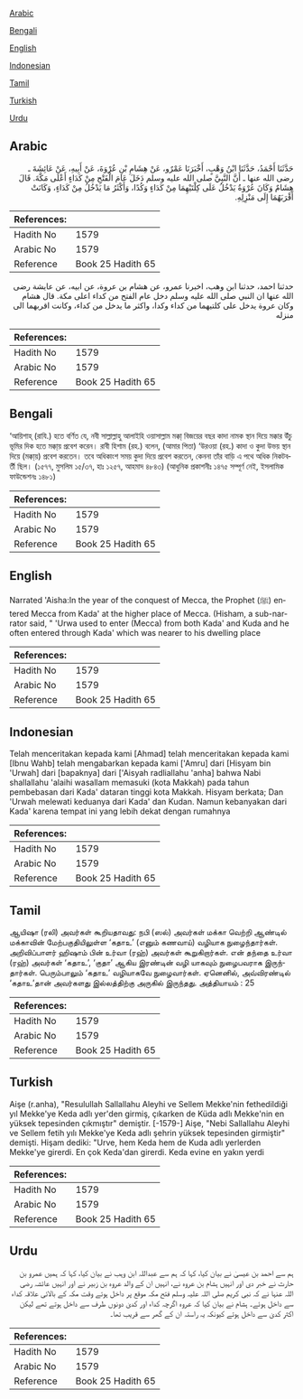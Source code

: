 [Arabic](#arabic)

[Bengali](#bengali)

[English](#english)

[Indonesian](#indonesian)

[Tamil](#tamil)

[Turkish](#turkish)

[Urdu](#urdu)

## Arabic


<div dir="rtl" lang="ar" style={{fontSize:'larger',backgroundColor:'#f8f9fa',padding:20}}>
حَدَّثَنَا أَحْمَدُ، حَدَّثَنَا ابْنُ وَهْبٍ، أَخْبَرَنَا عَمْرٌو، عَنْ هِشَامِ بْنِ عُرْوَةَ، عَنْ أَبِيهِ، عَنْ عَائِشَةَ ـ رضى الله عنها ـ أَنَّ النَّبِيَّ صلى الله عليه وسلم دَخَلَ عَامَ الْفَتْحِ مِنْ كَدَاءٍ أَعْلَى مَكَّةَ‏.‏ قَالَ هِشَامٌ وَكَانَ عُرْوَةُ يَدْخُلُ عَلَى كِلْتَيْهِمَا مِنْ كَدَاءٍ وَكُدًا، وَأَكْثَرُ مَا يَدْخُلُ مِنْ كَدَاءٍ، وَكَانَتْ أَقْرَبَهُمَا إِلَى مَنْزِلِهِ‏.‏
</div>
<div style={{backgroundColor:'#f8f9fa',padding:20, marginBottom: 10}}><table> <thead> <tr> <th>References:</th> <th></th> </tr> </thead> <tbody><tr><td>Hadith No</td><td>1579</td></tr><tr><td>Arabic No</td><td>1579</td></tr><tr><td>Reference</td><td>Book 25 Hadith 65</td></tr></tbody></table></div>


<div dir="rtl" lang="ar" style={{fontSize:'larger',backgroundColor:'#f8f9fa',padding:20}}>
حدثنا احمد، حدثنا ابن وهب، اخبرنا عمرو، عن هشام بن عروة، عن ابيه، عن عايشة رضى الله عنها ان النبي صلى الله عليه وسلم دخل عام الفتح من كداء اعلى مكة. قال هشام وكان عروة يدخل على كلتيهما من كداء وكدا، واكثر ما يدخل من كداء، وكانت اقربهما الى منزله
</div>
<div style={{backgroundColor:'#f8f9fa',padding:20, marginBottom: 10}}><table> <thead> <tr> <th>References:</th> <th></th> </tr> </thead> <tbody><tr><td>Hadith No</td><td>1579</td></tr><tr><td>Arabic No</td><td>1579</td></tr><tr><td>Reference</td><td>Book 25 Hadith 65</td></tr></tbody></table></div>

## Bengali


<div dir="ltr" lang="bn" style={{fontSize:'larger',backgroundColor:'#f8f9fa',padding:20}}>
‘আয়িশাহ্ (রাযি.) হতে বর্ণিত যে, নবী সাল্লাল্লাহু আলাইহি ওয়াসাল্লাম মক্কা্ বিজয়ের বছর কাদা নামক স্থান দিয়ে মক্কার উঁচু ভূমির দিক হতে মক্কা্য় প্রবেশ করেন। রাবী হিশাম (রহ.) বলেন, (আমার পিতা) ‘উরওয়া (রহ.) কাদা ও কুদা উভয় স্থান দিয়ে (মক্কা্য়) প্রবেশ করতেন। তবে অধিকাংশ সময় কুদা দিয়ে প্রবেশ করতেন, কেননা তাঁর বাড়ি এ পথে অধিক নিকটবর্তী ছিল। (১৫৭৭, মুসলিম ১৫/৩৭, হাঃ ১২৫৭, আহমাদ ৪৮৪৩) (আধুনিক প্রকাশনীঃ ১৪৭৫ সম্পূর্ণ নেই, ইসলামিক ফাউন্ডেশনঃ ১৪৮১)
</div>
<div style={{backgroundColor:'#f8f9fa',padding:20, marginBottom: 10}}><table> <thead> <tr> <th>References:</th> <th></th> </tr> </thead> <tbody><tr><td>Hadith No</td><td>1579</td></tr><tr><td>Arabic No</td><td>1579</td></tr><tr><td>Reference</td><td>Book 25 Hadith 65</td></tr></tbody></table></div>

## English


<div dir="ltr" lang="en" style={{fontSize:'larger',backgroundColor:'#f8f9fa',padding:20}}>
Narrated 'Aisha:In the year of the conquest of Mecca, the Prophet (ﷺ) entered Mecca from Kada' at the higher place of Mecca. (Hisham, a sub-narrator said, " 'Urwa used to enter (Mecca) from both Kada' and Kuda and he often entered through Kada' which was nearer to his dwelling place
</div>
<div style={{backgroundColor:'#f8f9fa',padding:20, marginBottom: 10}}><table> <thead> <tr> <th>References:</th> <th></th> </tr> </thead> <tbody><tr><td>Hadith No</td><td>1579</td></tr><tr><td>Arabic No</td><td>1579</td></tr><tr><td>Reference</td><td>Book 25 Hadith 65</td></tr></tbody></table></div>

## Indonesian


<div dir="ltr" lang="id" style={{fontSize:'larger',backgroundColor:'#f8f9fa',padding:20}}>
Telah menceritakan kepada kami [Ahmad] telah menceritakan kepada kami [Ibnu Wahb] telah mengabarkan kepada kami ['Amru] dari [Hisyam bin 'Urwah] dari [bapaknya] dari ['Aisyah radliallahu 'anha] bahwa Nabi shallallahu 'alaihi wasallam memasuki (kota Makkah) pada tahun pembebasan dari Kada' dataran tinggi kota Makkah. Hisyam berkata; Dan 'Urwah melewati keduanya dari Kada' dan Kudan. Namun kebanyakan dari Kada' karena tempat ini yang lebih dekat dengan rumahnya
</div>
<div style={{backgroundColor:'#f8f9fa',padding:20, marginBottom: 10}}><table> <thead> <tr> <th>References:</th> <th></th> </tr> </thead> <tbody><tr><td>Hadith No</td><td>1579</td></tr><tr><td>Arabic No</td><td>1579</td></tr><tr><td>Reference</td><td>Book 25 Hadith 65</td></tr></tbody></table></div>

## Tamil


<div dir="ltr" lang="ta" style={{fontSize:'larger',backgroundColor:'#f8f9fa',padding:20}}>
ஆயிஷா (ரலி) அவர்கள் கூறியதாவது: நபி (ஸல்) அவர்கள் மக்கா வெற்றி ஆண்டில் மக்காவின் மேற்பகுதியிலுள்ள ‘கதாஉ’ (எனும் கணவாய்) வழியாக நுழைந்தார்கள். அறிவிப்பாளர் ஹிஷாம் பின் உர்வா (ரஹ்) அவர்கள் கூறுகிறார்கள். என் தந்தை உர்வா (ரஹ்) அவர்கள் ‘கதாஉ’, ‘குதா’ ஆகிய இரண்டின் வழி யாகவும் நுழைபவராக இருந்தார்கள். பெரும்பாலும் ‘கதாஉ’ வழியாகவே நுழைவார்கள். ஏனெனில், அவ்விரண்டில் ‘கதாஉ’தான் அவர்களது இல்லத்திற்கு அருகில் இருந்தது. அத்தியாயம் : 25
</div>
<div style={{backgroundColor:'#f8f9fa',padding:20, marginBottom: 10}}><table> <thead> <tr> <th>References:</th> <th></th> </tr> </thead> <tbody><tr><td>Hadith No</td><td>1579</td></tr><tr><td>Arabic No</td><td>1579</td></tr><tr><td>Reference</td><td>Book 25 Hadith 65</td></tr></tbody></table></div>

## Turkish


<div dir="ltr" lang="tr" style={{fontSize:'larger',backgroundColor:'#f8f9fa',padding:20}}>
Aişe (r.anha), "Resulullah Sallallahu Aleyhi ve Sellem Mekke'nin fethedildiği yıl Mekke'ye Keda adlı yer'den girmiş, çıkarken de Küda adlı Mekke'nin en yüksek tepesinden çıkmıştır" demiştir. [-1579-] Aişe, "Nebi Sallallahu Aleyhi ve Sellem fetih yılı Mekke'ye Keda adlı şehrin yüksek tepesinden girmiştir" demişti. Hişam dediki: "Urve, hem Keda hem de Kuda adlı yerlerden Mekke'ye girerdi. En çok Keda'dan girerdi. Keda evine en yakın yerdi
</div>
<div style={{backgroundColor:'#f8f9fa',padding:20, marginBottom: 10}}><table> <thead> <tr> <th>References:</th> <th></th> </tr> </thead> <tbody><tr><td>Hadith No</td><td>1579</td></tr><tr><td>Arabic No</td><td>1579</td></tr><tr><td>Reference</td><td>Book 25 Hadith 65</td></tr></tbody></table></div>

## Urdu


<div dir="rtl" lang="ur" style={{fontSize:'larger',backgroundColor:'#f8f9fa',padding:20}}>
ہم سے احمد بن عیسیٰ نے بیان کیا، کہا کہ ہم سے عبداللہ ابن وہب نے بیان کیا، کہا کہ ہمیں عمرو بن حارث نے خبر دی اور انہیں ہشام بن عروہ نے، انہیں ان کے والد عروہ بن زبیر نے اور انہیں عائشہ رضی اللہ عنہا نے کہ نبی کریم صلی اللہ علیہ وسلم فتح مکہ موقع پر داخل ہوتے وقت مکہ کے بالائی علاقہ کداء سے داخل ہوئے۔ ہشام نے بیان کیا کہ عروہ اگرچہ کداء اور کدیٰ دونوں طرف سے داخل ہوتے تھے لیکن اکثر کدیٰ سے داخل ہوتے کیونکہ یہ راستہ ان کے گھر سے قریب تھا۔
</div>
<div style={{backgroundColor:'#f8f9fa',padding:20, marginBottom: 10}}><table> <thead> <tr> <th>References:</th> <th></th> </tr> </thead> <tbody><tr><td>Hadith No</td><td>1579</td></tr><tr><td>Arabic No</td><td>1579</td></tr><tr><td>Reference</td><td>Book 25 Hadith 65</td></tr></tbody></table></div>